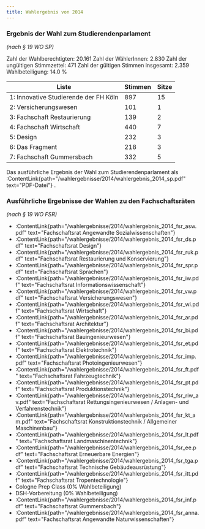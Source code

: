 ```yaml
---
title: Wahlergebnis von 2014
---
```


### Ergebnis der Wahl zum Studierendenparlament

_(nach § 19 WO SP)_

Zahl der Wahlberechtigten: 20.161
Zahl der WählerInnen: 2.830
Zahl der ungültigen Stimmzettel: 471
Zahl der gültigen Stimmen insgesamt: 2.359
Wahlbeteiligung: 14.0 %

| Liste                                 | Stimmen | Sitze |
| ------------------------------------- | ------- | ----- |
| 1: Innovative Studierende der FH Köln | 897     | 15    |
| 2: Versicherungswesen                 | 101     | 1     |
| 3: Fachschaft Restaurierung           | 139     | 2     |
| 4: Fachschaft Wirtschaft              | 440     | 7     |
| 5: Design                             | 232     | 3     |
| 6: Das Fragment                       | 218     | 3     |
| 7: Fachschaft Gummersbach             | 332     | 5     |

Das ausführliche Ergebnis der Wahl zum Studierendenparlament als :ContentLink{path="/wahlergebnisse/2014/wahlergebnis_2014_sp.pdf" text="PDF-Datei"} .

### Ausführliche Ergebnisse der Wahlen zu den Fachschaftsräten

_(nach § 19 WO FSR)_

- :ContentLink{path="/wahlergebnisse/2014/wahlergebnis_2014_fsr_asw.pdf" text="Fachschaftsrat Angewandte Sozialwissenschaften"}
- :ContentLink{path="/wahlergebnisse/2014/wahlergebnis_2014_fsr_ds.pdf" text="Fachschaftsrat Design"}
- :ContentLink{path="/wahlergebnisse/2014/wahlergebnis_2014_fsr_ruk.pdf" text="Fachschaftsrat Restaurierung und Konservierung"}
- :ContentLink{path="/wahlergebnisse/2014/wahlergebnis_2014_fsr_spr.pdf" text="Fachschaftsrat Sprachen"}
- :ContentLink{path="/wahlergebnisse/2014/wahlergebnis_2014_fsr_iw.pdf" text="Fachschaftsrat Informationswissenschaft"}
- :ContentLink{path="/wahlergebnisse/2014/wahlergebnis_2014_fsr_vw.pdf" text="Fachschaftsrat Versicherungswesen"}
- :ContentLink{path="/wahlergebnisse/2014/wahlergebnis_2014_fsr_wi.pdf" text="Fachschaftsrat Wirtschaft"}
- :ContentLink{path="/wahlergebnisse/2014/wahlergebnis_2014_fsr_ar.pdf" text="Fachschaftsrat Architektur"}
- :ContentLink{path="/wahlergebnisse/2014/wahlergebnis_2014_fsr_bi.pdf" text="Fachschaftsrat Bauingenieurwesen"}
- :ContentLink{path="/wahlergebnisse/2014/wahlergebnis_2014_fsr_et.pdf" text="Fachschaftsrat Elektrotechnik"}
- :ContentLink{path="/wahlergebnisse/2014/wahlergebnis_2014_fsr_imp.pdf" text="Fachschaftsrat Photoingenieurwesen"}
- :ContentLink{path="/wahlergebnisse/2014/wahlergebnis_2014_fsr_ft.pdf" text="Fachschaftsrat Fahrzeugtechnik"}
- :ContentLink{path="/wahlergebnisse/2014/wahlergebnis_2014_fsr_pt.pdf" text="Fachschaftsrat Produktionstechnik"}
- :ContentLink{path="/wahlergebnisse/2014/wahlergebnis_2014_fsr_riw_av.pdf" text="Fachschaftsrat Rettungsingenieurwesen / Anlagen- und Verfahrenstechnik"}
- :ContentLink{path="/wahlergebnisse/2014/wahlergebnis_2014_fsr_kt_am.pdf" text="Fachschaftsrat Konstruktionstechnik / Allgemeiner Maschinenbau"}
- :ContentLink{path="/wahlergebnisse/2014/wahlergebnis_2014_fsr_lt.pdf" text="Fachschaftsrat Landmaschinentechnik"}
- :ContentLink{path="/wahlergebnisse/2014/wahlergebnis_2014_fsr_ee.pdf" text="Fachschaftsrat Erneuerbare Energien"}
- :ContentLink{path="/wahlergebnisse/2014/wahlergebnis_2014_fsr_tga.pdf" text="Fachschaftsrat Technische Gebäudeausrüstung"}
- :ContentLink{path="/wahlergebnisse/2014/wahlergebnis_2014_fsr_itt.pdf" text="Fachschaftsrat Tropentechnologie"}
- Cologne Prep Class (0% Wahlbeteiligung)
- DSH-Vorbereitung (0% Wahlbeteiligung)
- :ContentLink{path="/wahlergebnisse/2014/wahlergebnis_2014_fsr_inf.pdf" text="Fachschaftsrat Gummersbach"}
- :ContentLink{path="/wahlergebnisse/2014/wahlergebnis_2014_fsr_anna.pdf" text="Fachschaftsrat Angewandte Naturwissenschaften"}
